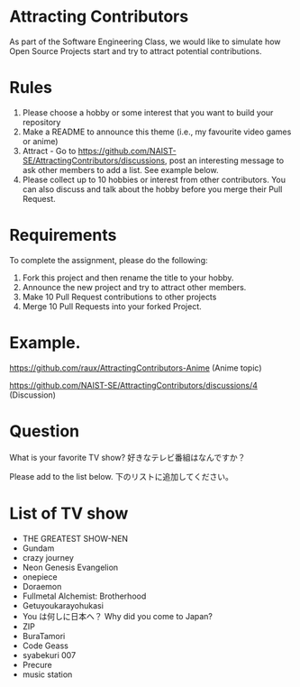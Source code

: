# Attracting Contributors
As part of the Software Engineering Class, we would like to simulate how Open Source Projects start and try to attract potential contributions.

# Rules

1. Please choose a hobby or some interest that you want to build your repository
2. Make a README to announce this theme (i.e., my favourite video games or anime)
3. Attract - Go to https://github.com/NAIST-SE/AttractingContributors/discussions, post an interesting message to ask other members to add a list. See example below.
4. Please collect up to 10 hobbies or interest from other contributors. You can also discuss and talk about the hobby before you merge their Pull Request.

# Requirements
To complete the assignment, please do the following:
1. Fork this project and then rename the title to your hobby. 
2. Announce the new project and try to attract other members.
3. Make 10 Pull Request contributions to other projects
4. Merge 10 Pull Requests into your forked Project.

# Example. 
https://github.com/raux/AttractingContributors-Anime (Anime topic)

https://github.com/NAIST-SE/AttractingContributors/discussions/4 (Discussion)

# Question

What is your favorite TV show?
好きなテレビ番組はなんですか？

Please add to the list below.
下のリストに追加してください。

# List of TV show
- THE GREATEST SHOW-NEN
- Gundam
- crazy journey
- Neon Genesis Evangelion
- onepiece
- Doraemon
- Fullmetal Alchemist: Brotherhood
- Getuyoukarayohukasi
- You は何しに日本へ？ Why did you come to Japan?
- ZIP
- BuraTamori
- Code Geass
- syabekuri 007
- Precure
- music station
